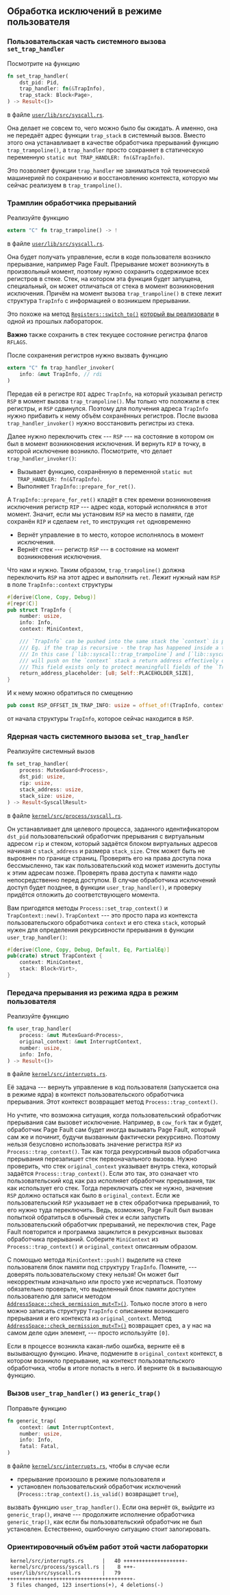 ## Обработка исключений в режиме пользователя


### Пользовательская часть системного вызова `set_trap_handler`

Посмотрите на функцию

```rust
fn set_trap_handler(
    dst_pid: Pid,
    trap_handler: fn(&TrapInfo),
    trap_stack: Block<Page>,
) -> Result<()>
```

в файле [`user/lib/src/syscall.rs`](https://gitlab.com/sergey-v-galtsev/nikka-public/-/blob/master/user/lib/src/syscall.rs).

Она делает не совсем то, чего можно было бы ожидать.
А именно, она не передаёт адрес функции `trap_stack` в системный вызов.
Вместо этого она устанавливает в качестве обработчика прерываний функцию `trap_trampoline()`,
а `trap_handler` просто сохраняет в статическую переменную
`static mut TRAP_HANDLER: fn(&TrapInfo)`.

Это позволяет функции `trap_handler` не заниматься той технической машинерией по сохранению и восстановлению контекста, которую мы сейчас реализуем в `trap_trampoline()`.


### Трамплин обработчика прерываний

Реализуйте функцию

```rust
extern "C" fn trap_trampoline() -> !
```

в файле [`user/lib/src/syscall.rs`](https://gitlab.com/sergey-v-galtsev/nikka-public/-/blob/master/user/lib/src/syscall.rs).

Она будет получать управление, если в коде пользователя возникло прерывание, например Page Fault.
Прерывание может возникнуть в произвольный момент, поэтому нужно сохранить содержимое всех регистров в стеке.
Стек, на котором эта функция будет запущена, специальный, он может отличаться от стека в момент возникновения исключения.
Причём на момент вызова `trap_trampoline()` в стеке лежит структура `TrapInfo` с информацией о возникшем прерывании.

Это похоже на метод
[`Registers::switch_to()`](../../doc/kernel/process/registers/struct.Registers.html#method.switch_to)
[который вы реализовали](../../lab/book/3-user-3-user-mode.html#%D0%97%D0%B0%D0%B4%D0%B0%D1%87%D0%B0-7--%D0%BF%D0%B5%D1%80%D0%B5%D0%BA%D0%BB%D1%8E%D1%87%D0%B5%D0%BD%D0%B8%D0%B5-%D0%BF%D1%80%D0%BE%D1%86%D0%B5%D1%81%D1%81%D0%BE%D1%80%D0%B0-%D0%B2-%D1%80%D0%B5%D0%B6%D0%B8%D0%BC-%D0%BF%D0%BE%D0%BB%D1%8C%D0%B7%D0%BE%D0%B2%D0%B0%D1%82%D0%B5%D0%BB%D1%8F-%D0%B8-%D0%B2%D0%BE%D0%B7%D0%B2%D1%80%D0%B0%D1%82-%D0%B8%D0%B7-%D0%BD%D0%B5%D0%B3%D0%BE)
в одной из прошлых лабораторок.

**Важно** также сохранить в стек текущее состояние регистра флагов `RFLAGS`.

После сохранения регистров нужно вызвать функцию
```rust
extern "C" fn trap_handler_invoker(
    info: &mut TrapInfo, // rdi
)
```
Передав ей в регистре `RDI` адрес `TrapInfo`, на который указывал регистр `RSP` в момент вызова `trap_trampoline()`.
Мы только что положили в стек регистры, и `RSP` сдвинулся.
Поэтому для получения адреса `TrapInfo` нужно прибавить к нему объём сохранённых регистров.
После вызова `trap_handler_invoker()` нужно восстановить регистры из стека.

Далее нужно переключить стек --- `RSP` --- на состояние в котором он был в момент возникновения исключения.
И вернуть `RIP` в точку, в которой исключение возникло.
Посмотрите, что делает `trap_handler_invoker()`:

- Вызывает функцию, сохранённую в переменной `static mut TRAP_HANDLER: fn(&TrapInfo)`.
- Выполняет `TrapInfo::prepare_for_ret()`.

А `TrapInfo::prepare_for_ret()` кладёт в стек времени возникновения исключения регистр `RIP` --- адрес кода, который исполнялся в этот момент.
Значит, если мы установим `RSP` на место в памяти, где сохранён `RIP` и сделаем `ret`, то инструкция `ret` одновременно

- Вернёт управление в то место, которое исполнялось в момент исключения.
- Вернёт стек --- регистр `RSP` --- в состояние на момент возникновения исключения.

Что нам и нужно. Таким образом, `trap_trampoline()` должна переключить `RSP` на этот адрес и выполнить `ret`.
Лежит нужный нам `RSP` в поле `TrapInfo::context` структуры

```rust
#[derive(Clone, Copy, Debug)]
#[repr(C)]
pub struct TrapInfo {
    number: usize,
    info: Info,
    context: MiniContext,

    /// `TrapInfo` can be pushed into the same stack the `context` is pointing to.
    /// Eg. if the trap is recursive - the trap has happened inside a trap handler.
    /// In this case [`lib::syscall::trap_trampoline`] and [`lib::syscall::trap_handler_invoker`]
    /// will push on the `context` stack a return address effectively overwriting the `TrapInfo`.
    /// This field exists only to protect meaningfull fields of the `TrapInfo` from beeing overwritten.
    return_address_placeholder: [u8; Self::PLACEHOLDER_SIZE],
}
```

И к нему можно обратиться по смещению

```rust
pub const RSP_OFFSET_IN_TRAP_INFO: usize = offset_of!(TrapInfo, context) + RSP_OFFSET_IN_MINI_CONTEXT;
```

от начала структуры `TrapInfo`, которое сейчас находится в `RSP`.


### Ядерная часть системного вызова `set_trap_handler`

Реализуйте системный вызов

```rust
fn set_trap_handler(
    process: MutexGuard<Process>,
    dst_pid: usize,
    rip: usize,
    stack_address: usize,
    stack_size: usize,
) -> Result<SyscallResult>
```

в файле [`kernel/src/process/syscall.rs`](https://gitlab.com/sergey-v-galtsev/nikka-public/-/blob/master/kernel/src/process/syscall.rs).

Он устанавливает для целевого процесса, заданного идентификатором `dst_pid` пользовательский обработчик прерывания с виртуальным адресом `rip` и стеком, который задаётся блоком виртуальных адресов начиная с `stack_address` и размера `stack_size`.
Стек может быть не выровнен по границе страниц.
Проверять его на права доступа пока бессмысленно, так как пользовательский код может изменить доступы к этим адресам позже.
Проверять права доступа к памяти надо непосредственно перед доступом.
В случае обработчика исключений доступ будет позднее, в функции `user_trap_handler()`, и проверку придётся отложить до соответствующего момента.

Вам пригодятся методы `Process::set_trap_context()` и `TrapContext::new()`.
`TrapContext` --- это просто пара из контекста пользовательского обработчика `context` и его стека `stack`,
который нужен для определения рекурсивности прерывания в функции `user_trap_handler()`:

```rust
#[derive(Clone, Copy, Debug, Default, Eq, PartialEq)]
pub(crate) struct TrapContext {
    context: MiniContext,
    stack: Block<Virt>,
}
```


### Передача прерывания из режима ядра в режим пользователя

Реализуйте функцию

```rust
fn user_trap_handler(
    process: &mut MutexGuard<Process>,
    original_context: &mut InterruptContext,
    number: usize,
    info: Info,
) -> Result<()>
```

в файле [`kernel/src/interrupts.rs`](https://gitlab.com/sergey-v-galtsev/nikka-public/-/blob/master/kernel/src/interrupts.rs).

Её задача --- вернуть управление в код пользователя (запускается она в режиме ядра) в контекст
пользовательского обработчика прерывания.
Этот контекст возвращает метод `Process::trap_context()`.

Но учтите, что возможна ситуация, когда пользовательский обработчик прерывания сам вызовет исключение.
Например, в `cow_fork` так и будет, обработчик Page Fault сам будет иногда вызывать Page Fault, который сам же и починит, будучи вызванным фактически рекурсивно.
Поэтому нельзя безусловно использовать значение регистра `RSP` из `Process::trap_context()`.
Так как тогда рекурсивный вызов обработчика прерывания перезапишет стек первоначального вызова.
Нужно проверить, что стек `original_context` указывает внутрь стека, который задаётся `Process::trap_context()`.
Если это так, это означает что пользовательский код как раз исполняет обработчик прерывания, так как использует его стек.
Тогда переключать стек не нужно, значение `RSP` должно остаться как было в `original_context`.
Если же пользовательский `RSP` указывает не в стек обработчика прерываний, то его нужно туда переключить.
Ведь, возможно, Page Fault был вызван попыткой обратиться в обычный стек и если запустить
пользовательский обработчик прерываний, не переключив стек, Page Fault повторится и программа зациклится в рекурсивных вызовах обработчика прерываний.
Соберите `MiniContext` из `Process::trap_context()` и `original_context` описанным образом.

С помощью метода `MiniContext::push()` выделите на стеке пользователя блок памяти под структуру `TrapInfo`.
Помните, --- доверять пользовательскому стеку нельзя!
Он может быт некорректным изначально или просто уже исчерпаться.
Поэтому обязательно проверьте, что выделенный блок памяти доступен пользователю для записи методом
[`AddressSpace::check_permission_mut<T>()`](../../doc/kernel/memory/address_space/struct.AddressSpace.html#method.check_permission_mut).
Только после этого в него можно записать структуру `TrapInfo` с описанием возникшего прерывания и его контекста из `original_context`.
Метод
[`AddressSpace::check_permission_mut<T>()`](../../doc/kernel/memory/address_space/struct.AddressSpace.html#method.check_permission_mut)
возвращает срез, а у нас на самом деле один элемент, --- просто используйте `[0]`.

Если в процессе возникла какая-либо ошибка, верните её в вызывающую функцию.
Иначе, подмените в `original_context` контекст, в котором возникло прерывание,
на контекст пользовательского обработчика, чтобы в итоге попасть в него.
И верните `Ok` в вызывающую функцию.


### Вызов `user_trap_handler()` из `generic_trap()`

Поправьте функцию

```rust
fn generic_trap(
    context: &mut InterruptContext,
    number: usize,
    info: Info,
    fatal: Fatal,
)
```

в файле [`kernel/src/interrupts.rs`](https://gitlab.com/sergey-v-galtsev/nikka-public/-/blob/master/kernel/src/interrupts.rs), чтобы в случае если

- прерывание произошло в режиме пользователя и
- установлен пользовательский обработчик исключений (`Process::trap_context().is_valid()` возвращает `true`),

вызвать функцию `user_trap_handler()`.
Если она вернёт `Ok`, выйдите из `generic_trap()`, иначе --- продолжите исполнение обработчика
`generic_trap()`, как если бы пользовательский обработчик не был установлен.
Естественно, ошибочную ситуацию стоит залогировать.


### Ориентировочный объём работ этой части лабораторки

```console
 kernel/src/interrupts.rs      |   40 ++++++++++++++++++++-
 kernel/src/process/syscall.rs |    8 +++-
 user/lib/src/syscall.rs       |   79 +++++++++++++++++++++++++++++++++++++++++-
 3 files changed, 123 insertions(+), 4 deletions(-)
```
